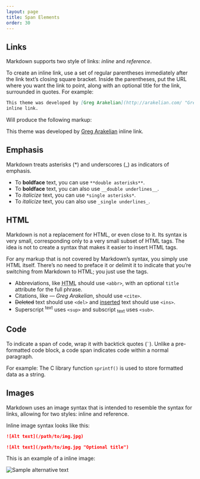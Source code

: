 ```yaml
---
layout: page
title: Span Elements
order: 30
---
```


## Links

Markdown supports two style of links: *inline* and *reference*.

To create an inline link, use a set of regular parentheses immediately after the link text’s 
closing square bracket. Inside the parentheses, put the URL where you want the link to point, 
along with an optional title for the link, surrounded in quotes. For example:

```markdown
This theme was developed by [Greg Arakelian](http://arakelian.com/ "Greg's Website") 
inline link.
```

Will produce the following markup:

This theme was developed by [Greg Arakelian](http://arakelian.com/ "Greg's Website") inline link.

## Emphasis

Markdown treats asterisks (*) and underscores (_) as indicators of emphasis. 

- To **boldface** text, you can use `**double asterisks**`.
- To __boldface__ text, you can also use `__double underlines__`.
- To *italicize* text, you can use `*single asterisks*`.
- To _italicize_ text, you can also use `_single underlines_`.

## HTML

Markdown is not a replacement for HTML, or even close to it. Its syntax is very small, corresponding only to a very small subset of HTML tags. The idea is not to create a syntax that makes it easier to insert HTML tags.

For any markup that is not covered by Markdown’s syntax, you simply use HTML itself. There’s no need to preface it or delimit it to indicate that you’re switching from Markdown to HTML; you just use the tags.

- Abbreviations, like <abbr title="HyperText Markup Langage">HTML</abbr> should use `<abbr>`, with an optional `title` attribute for the full phrase.
- Citations, like <cite>&mdash; Greg Arakelian</cite>, should use `<cite>`.
- <del>Deleted</del> text should use `<del>` and <ins>inserted</ins> text should use `<ins>`.
- Superscript <sup>text</sup> uses `<sup>` and subscript <sub>text</sub> uses `<sub>`.


## Code

To indicate a span of code, wrap it with backtick quotes (`` ` ``). Unlike a pre-formatted code block, a code span indicates code within a normal paragraph. 

For example: The C library function `sprintf()` is used to store formatted data as a string.


## Images

Markdown uses an image syntax that is intended to resemble the syntax for links, allowing for two styles: inline and reference.

Inline image syntax looks like this:

```markdown
![Alt text](/path/to/img.jpg)

![Alt text](/path/to/img.jpg "Optional title")
```

This is an example of a inline image:

![Sample alternative text](/assets/img/logo.svg "Sample title")
